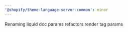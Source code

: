 ```yaml
---
'@shopify/theme-language-server-common': minor
---
```


Renaming liquid doc params refactors render tag params
